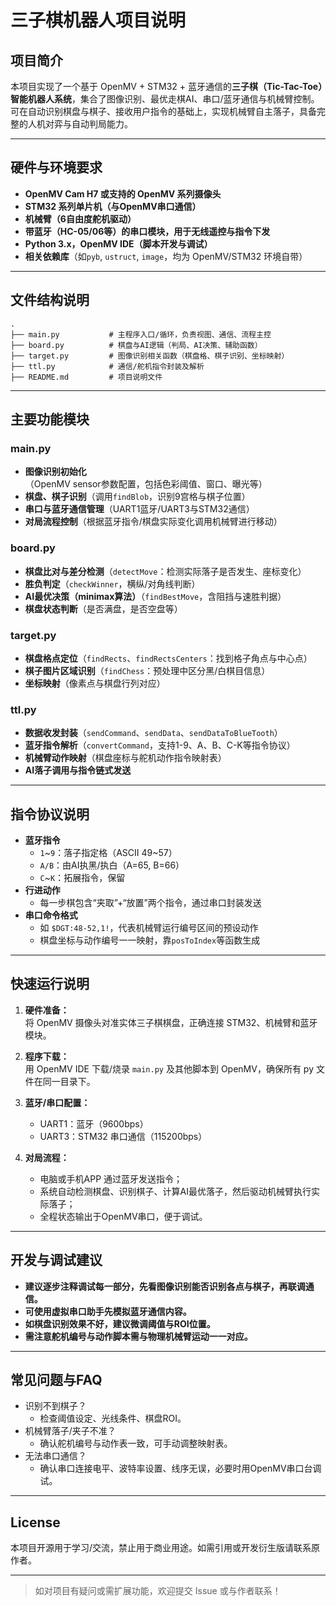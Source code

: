 # 三子棋机器人项目说明

## 项目简介

本项目实现了一个基于 OpenMV + STM32 + 蓝牙通信的**三子棋（Tic-Tac-Toe）智能机器人系统**，集合了图像识别、最优走棋AI、串口/蓝牙通信与机械臂控制。可在自动识别棋盘与棋子、接收用户指令的基础上，实现机械臂自主落子，具备完整的人机对弈与自动判局能力。

---

## 硬件与环境要求

- **OpenMV Cam H7 或支持的 OpenMV 系列摄像头**
- **STM32 系列单片机（与OpenMV串口通信）**
- **机械臂（6自由度舵机驱动）**
- **带蓝牙（HC-05/06等）的串口模块，用于无线遥控与指令下发**
- **Python 3.x，OpenMV IDE（脚本开发与调试）**
- **相关依赖库**（如`pyb`, `ustruct`, `image`，均为 OpenMV/STM32 环境自带）

---

## 文件结构说明

```plaintext
.
├── main.py           # 主程序入口/循环，负责视图、通信、流程主控
├── board.py          # 棋盘与AI逻辑（判局、AI决策、辅助函数）
├── target.py         # 图像识别相关函数（棋盘格、棋子识别、坐标映射）
├── ttl.py            # 通信/舵机指令封装及解析
├── README.md         # 项目说明文件
```

---

## 主要功能模块

### main.py

- **图像识别初始化**（OpenMV sensor参数配置，包括色彩阈值、窗口、曝光等）
- **棋盘、棋子识别**（调用`findBlob`，识别9宫格与棋子位置）
- **串口与蓝牙通信管理**（UART1蓝牙/UART3与STM32通信）
- **对局流程控制**（根据蓝牙指令/棋盘实际变化调用机械臂进行移动）

### board.py

- **棋盘比对与差分检测**（`detectMove`：检测实际落子是否发生、座标变化）
- **胜负判定**（`checkWinner`，横纵/对角线判断）
- **AI最优决策（minimax算法）**（`findBestMove`，含阻挡与速胜判据）
- **棋盘状态判断**（是否满盘，是否空盘等）

### target.py

- **棋盘格点定位**（`findRects`、`findRectsCenters`：找到格子角点与中心点）
- **棋子图片区域识别**（`findChess`：预处理中区分黑/白棋目信息）
- **坐标映射**（像素点与棋盘行列对应）

### ttl.py

- **数据收发封装**（`sendCommand`、`sendData`、`sendDataToBlueTooth`）
- **蓝牙指令解析**（`convertCommand`，支持1-9、A、B、C-K等指令协议）
- **机械臂动作映射**（棋盘座标与舵机动作指令映射表）
- **AI落子调用与指令链式发送**

---

## 指令协议说明

- **蓝牙指令**
  - `1`~`9`：落子指定格（ASCII 49~57）
  - `A/B`：由AI执黑/执白（A=65, B=66）
  - `C`~`K`：拓展指令，保留
- **行进动作**
  - 每一步棋包含“夹取”+“放置”两个指令，通过串口封装发送
- **串口命令格式**
  - 如 `$DGT:48-52,1!`，代表机械臂运行编号区间的预设动作
  - 棋盘坐标与动作编号一一映射，靠`posToIndex`等函数生成

---

## 快速运行说明

1. **硬件准备：**  
   将 OpenMV 摄像头对准实体三子棋棋盘，正确连接 STM32、机械臂和蓝牙模块。

2. **程序下载：**  
   用 OpenMV IDE 下载/烧录 `main.py` 及其他脚本到 OpenMV，确保所有 py 文件在同一目录下。

3. **蓝牙/串口配置：**  
   - UART1：蓝牙（9600bps）
   - UART3：STM32 串口通信（115200bps）

4. **对局流程：**  
   - 电脑或手机APP 通过蓝牙发送指令；
   - 系统自动检测棋盘、识别棋子、计算AI最优落子，然后驱动机械臂执行实际落子；
   - 全程状态输出于OpenMV串口，便于调试。

---

## 开发与调试建议

- **建议逐步注释调试每一部分，先看图像识别能否识别各点与棋子，再联调通信。**
- **可使用虚拟串口助手先模拟蓝牙通信内容。**
- **如棋盘识别效果不好，建议微调阈值与ROI位置。**
- **需注意舵机编号与动作脚本需与物理机械臂运动一一对应。**

---

## 常见问题与FAQ

- 识别不到棋子？
  - 检查阈值设定、光线条件、棋盘ROI。
- 机械臂落子/夹子不准？
  - 确认舵机编号与动作表一致，可手动调整映射表。
- 无法串口通信？
  - 确认串口连接电平、波特率设置、线序无误，必要时用OpenMV串口台调试。

---

## License

本项目开源用于学习/交流，禁止用于商业用途。如需引用或开发衍生版请联系原作者。

---

> 如对项目有疑问或需扩展功能，欢迎提交 Issue 或与作者联系！
